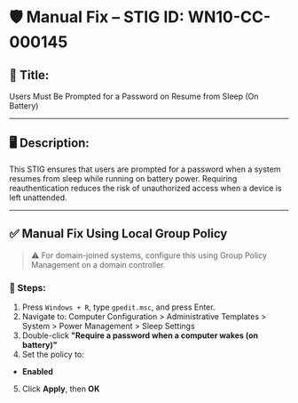 # 🛡️ Manual Fix – STIG ID: WN10-CC-000145

## 📌 Title:
Users Must Be Prompted for a Password on Resume from Sleep (On Battery)

---

## 🖥️ Description:
This STIG ensures that users are prompted for a password when a system resumes from sleep while running on battery power. Requiring reauthentication reduces the risk of unauthorized access when a device is left unattended.

---

## ✅ Manual Fix Using Local Group Policy

> ⚠️ For domain-joined systems, configure this using Group Policy Management on a domain controller.

### 🔧 Steps:

1. Press `Windows + R`, type `gpedit.msc`, and press Enter.
2. Navigate to: Computer Configuration > Administrative Templates > System > Power Management > Sleep Settings
3. Double-click **"Require a password when a computer wakes (on battery)"**
4. Set the policy to:
- **Enabled**
5. Click **Apply**, then **OK**

